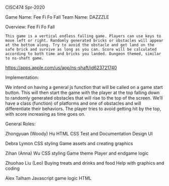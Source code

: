 CISC474 Spr-2020

Game Name: Fee Fi Fo Fall
Team Name: DAZZZLE

Overview:  Fee Fi Fo Fall

    This game is a vertical endless falling game. Players can use keys to move left or right. Randomly generated bricks or obstacles will appear at the bottom along. Try to avoid the obstacle and get land on the safe brick and survive as long as you can. Score will be calculated according to both time and bricks you landed. Dungeon themed, similar to ns-shaft game.
    
https://apps.apple.com/us/app/ns-shaft/id623721740

Implementation:

We intend on having a general js function that will be called on a game start button. This will then start the game with the player at the top falling down to randomly generated obstacles that will rise to the top of the screen. We’ll have a class (function) of platforms and one of obstacles and will differentiate their behaviors. The player tries to avoid getting hit by the top, with score increasing as time goes on. 

General Roles:

Zhongyuan (Woody) Hu
HTML CSS
Test and Documentation
Design UI 

Debra Lymon
CSS styling
Game assets and creating graphics

Zihan (Anna) Wu
CSS styling
Game theme
Player and endgame logic

Zhuohao Liu (Leo) 
Buying treats and drinks and food
Help with graphics and coding

Alex Talham
Javascript game logic
HTML

